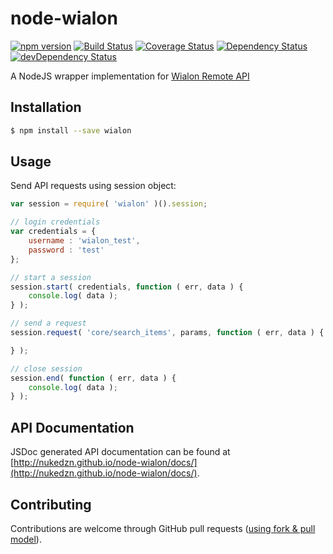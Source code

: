 node-wialon
===========

[![npm version](https://img.shields.io/npm/v/wialon.svg)](https://www.npmjs.com/package/wialon)
[![Build Status](https://travis-ci.org/nukedzn/node-wialon.svg?branch=master)](https://travis-ci.org/nukedzn/node-wialon)
[![Coverage Status](https://coveralls.io/repos/nukedzn/node-wialon/badge.svg)](https://coveralls.io/r/nukedzn/node-wialon)
[![Dependency Status](https://david-dm.org/nukedzn/node-wialon.svg)](https://david-dm.org/nukedzn/node-wialon)
[![devDependency Status](https://david-dm.org/nukedzn/node-wialon/dev-status.svg)](https://david-dm.org/nukedzn/node-wialon#info=devDependencies)

A NodeJS wrapper implementation for [Wialon Remote API](http://sdk.wialon.com/wiki/en/kit/remoteapi/remoteapi)


## Installation

``` sh
$ npm install --save wialon
```


## Usage

Send API requests using session object:
``` js
var session = require( 'wialon' )().session;

// login credentials
var credentials = {
	username : 'wialon_test',
	password : 'test'
};

// start a session
session.start( credentials, function ( err, data ) {
	console.log( data );
} );

// send a request
session.request( 'core/search_items', params, function ( err, data ) {

} );

// close session
session.end( function ( err, data ) {
	console.log( data );
} );
```


## API Documentation

JSDoc generated API documentation can be found at [http://nukedzn.github.io/node-wialon/docs/](http://nukedzn.github.io/node-wialon/docs/).


## Contributing

Contributions are welcome through GitHub pull requests ([using fork & pull model](https://help.github.com/articles/using-pull-requests/#fork--pull)).

